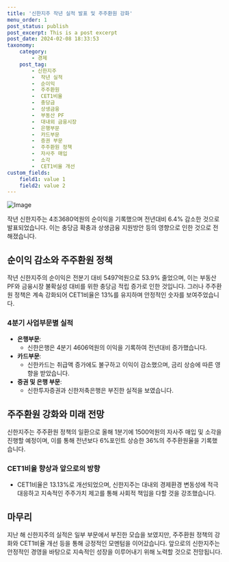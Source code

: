 ```yaml
---
title: '신한지주 작년 실적 발표 및 주주환원 강화'
menu_order: 1
post_status: publish
post_excerpt: This is a post excerpt
post_date: 2024-02-08 18:33:53
taxonomy:
    category:
        - 경제
    post_tag:
        - 신한지주
        -  작년 실적
        -  순이익
        -  주주환원
        -  CET1비율
        -  충당금
        -  상생금융
        -  부동산 PF
        -  대내외 금융시장
        -  은행부문
        -  카드부문
        -  증권 부문
        -  주주환원 정책
        -  자사주 매입
        -  소각
        -  CET1비율 개선
custom_fields:
    field1: value 1
    field2: value 2
---
```


![Image](https://imgnews.pstatic.net/image/648/2024/02/08/0000023222_001_20240208163601665.jpg?type=w647)

작년 신한지주는 4조3680억원의 순이익을 기록했으며 전년대비 6.4% 감소한 것으로 발표되었습니다. 이는 충당금 확충과 상생금융 지원방안 등의 영향으로 인한 것으로 전해졌습니다. 
## 순이익 감소와 주주환원 정책
작년 신한지주의 순이익은 전분기 대비 5497억원으로 53.9% 줄었으며, 이는 부동산 PF와 금융시장 불확실성 대비를 위한 충당금 적립 증가로 인한 것입니다. 그러나 주주환원 정책은 계속 강화되어 CET1비율은 13%를 유지하며 안정적인 숫자를 보여주었습니다. 
### 4분기 사업부문별 실적
- **은행부문**:
    - 신한은행은 4분기 4606억원의 이익을 기록하여 전년대비 증가했습니다.
- **카드부문**:
    - 신한카드는 취급액 증가에도 불구하고 이익이 감소했으며, 금리 상승에 따른 영향을 받았습니다.
- **증권 및 은행 부문**:
    - 신한투자증권과 신한저축은행은 부진한 실적을 보였습니다.
## 주주환원 강화와 미래 전망
신한지주는 주주환원 정책의 일환으로 올해 1분기에 1500억원의 자사주 매입 및 소각을 진행할 예정이며, 이를 통해 전년보다 6%포인트 상승한 36%의 주주환원율을 기록했습니다. 
### CET1비율 향상과 앞으로의 방향
- CET1비율은 13.13%로 개선되었으며, 신한지주는 대내외 경제환경 변동성에 적극 대응하고 지속적인 주주가치 제고를 통해 사회적 책임을 다할 것을 강조했습니다.
## 마무리
지난 해 신한지주의 실적은 일부 부문에서 부진한 모습을 보였지만, 주주환원 정책의 강화와 CET1비율 개선 등을 통해 긍정적인 모멘텀을 이어갔습니다. 앞으로의 신한지주는 안정적인 경영을 바탕으로 지속적인 성장을 이루어내기 위해 노력할 것으로 전망됩니다.

